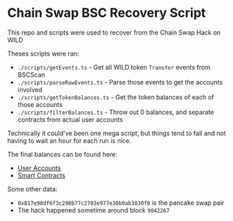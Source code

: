 # Chain Swap BSC Recovery Script

This repo and scripts were used to recover from the Chain Swap Hack on WILD

Theses scripts were ran:

- `./scripts/getEvents.ts` - Get all WILD token `Transfer` events from BSCScan
- `./scripts/parseRawEvents.ts` - Parse those events to get the accounts involved
- `./scripts/getTokenBalances.ts` - Get the token balances of each of those accounts
- `./scripts/filterBalances.ts` - Throw out 0 balances, and separate contracts from actual user accounts

Technically it could've been one mega script, but things tend to fail and not having to wait an hour for each run is nice.

The final balances can be found here:

- [User Accounts](./balances-accounts.json)  
- [Smart Contracts](./balances-contracts.json)

Some other data:

- `0x817e98df6f3c290b77c2703e977e30b0ab3830f8` is the pancake swap pair
- The hack happened sometime around block `9042267`

